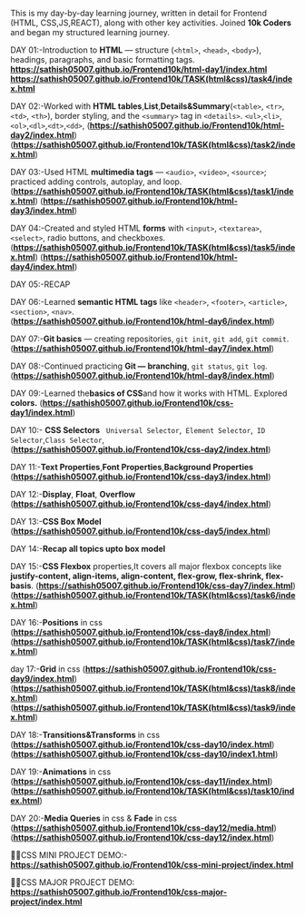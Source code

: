 This is my day-by-day learning journey, written in detail for Frontend (HTML, CSS,JS,REACT), along with other key activities.
Joined **10k Coders** and began my structured learning journey.

DAY 01:-Introduction to **HTML** — structure (`<html>`, `<head>`, `<body>`), headings, paragraphs, and basic formatting tags.  
**https://sathish05007.github.io/Frontend10k/html-day1/index.html**
**https://sathish05007.github.io/Frontend10k/TASK(html&css)/task4/index.html**

DAY 02:-Worked with **HTML tables**,**List**,**Details&Summary**(`<table>`, `<tr>`, `<td>`, `<th>`), border styling, and the `<summary>` tag in `<details>`. `<ul>`,`<li>`,`<ol>`,`<dl>`,`<dt>`,`<dd>`,
(**https://sathish05007.github.io/Frontend10k/html-day2/index.html**)
(**https://sathish05007.github.io/Frontend10k/TASK(html&css)/task2/index.html**)

DAY 03:-Used HTML **multimedia tags** — `<audio>`, `<video>`, `<source>`; practiced adding controls, autoplay, and loop.(**https://sathish05007.github.io/Frontend10k/TASK(html&css)/task1/index.html**) 
(**https://sathish05007.github.io/Frontend10k/html-day3/index.html**)

DAY 04:-Created and styled HTML **forms** with `<input>`, `<textarea>`, `<select>`, radio buttons, and checkboxes. (**https://sathish05007.github.io/Frontend10k/TASK(html&css)/task5/index.html**)
(**https://sathish05007.github.io/Frontend10k/html-day4/index.html**)

DAY 05:-RECAP

DAY 06:-Learned **semantic HTML tags** like `<header>`, `<footer>`, `<article>`, `<section>`, `<nav>`.  
(**https://sathish05007.github.io/Frontend10k/html-day6/index.html**)

DAY 07:-**Git basics** — creating repositories, `git init`, `git add`, `git commit`. 
(**https://sathish05007.github.io/Frontend10k/html-day7/index.html**)

DAY 08:-Continued practicing **Git — branching**, `git status`, `git log`. 
(**https://sathish05007.github.io/Frontend10k/html-day8/index.html**)

DAY 09:-Learned the**basics of CSS**and how it works with HTML. 
Explored **colors.**
(**https://sathish05007.github.io/Frontend10k/css-day1/index.html**)

DAY 10:- **CSS Selectors** ` Universal Selector`,` Element Selector`,` ID Selector`,`Class Selector`,(**https://sathish05007.github.io/Frontend10k/css-day2/index.html**)

DAY 11:-**Text Properties**,**Font Properties**,**Background Properties**
(**https://sathish05007.github.io/Frontend10k/css-day3/index.html**)

DAY 12:-**Display**, **Float**, **Overflow**
(**https://sathish05007.github.io/Frontend10k/css-day4/index.html**)

DAY 13:-**CSS Box Model**
(**https://sathish05007.github.io/Frontend10k/css-day5/index.html**)

DAY 14:-**Recap all topics upto box model**

DAY 15:-**CSS Flexbox** properties,It covers all major flexbox concepts like **justify-content, align-items, align-content, flex-grow, flex-shrink, flex-basis**.
(**https://sathish05007.github.io/Frontend10k/css-day7/index.html**)
(**https://sathish05007.github.io/Frontend10k/TASK(html&css)/task6/index.html**)

DAY 16:-**Positions** in css
(**https://sathish05007.github.io/Frontend10k/css-day8/index.html**)
(**https://sathish05007.github.io/Frontend10k/TASK(html&css)/task7/index.html**)

day 17:-**Grid** in css
(**https://sathish05007.github.io/Frontend10k/css-day9/index.html**)
(**https://sathish05007.github.io/Frontend10k/TASK(html&css)/task8/index.html**)
(**https://sathish05007.github.io/Frontend10k/TASK(html&css)/task9/index.html**)

DAY 18:-**Transitions&Transforms** in css
(**https://sathish05007.github.io/Frontend10k/css-day10/index.html**)
(**https://sathish05007.github.io/Frontend10k/css-day10/index1.html**)

DAY 19:-**Animations** in css
(**https://sathish05007.github.io/Frontend10k/css-day11/index.html**)
(**https://sathish05007.github.io/Frontend10k/TASK(html&css)/task10/index.html**)


DAY 20:-**Media Queries** in css & **Fade** in css
(**https://sathish05007.github.io/Frontend10k/css-day12/media.html**)
(**https://sathish05007.github.io/Frontend10k/css-day12/index.html**)

📌📌CSS MINI PROJECT DEMO:-**https://sathish05007.github.io/Frontend10k/css-mini-project/index.html**

📍📍CSS MAJOR PROJECT DEMO: **https://sathish05007.github.io/Frontend10k/css-major-project/index.html**

